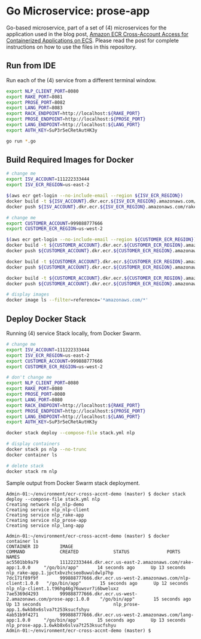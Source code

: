 # Go Microservice: prose-app

Go-based microservice, part of a set of (4) microservices for the application used in the blog post, [Amazon ECR Cross-Account Access for Containerized Applications on ECS](https://wp.me/p1RD28-6vd). Please read the post for complete instructions on how to use the files in this repository.

## Run from IDE

Run each of the (4) service from a different terminal window.

```bash
export NLP_CLIENT_PORT=8080
export RAKE_PORT=8081
export PROSE_PORT=8082
export LANG_PORT=8083
export RACK_ENDPOINT=http://localhost:${RAKE_PORT}
export PROSE_ENDPOINT=http://localhost:${PROSE_PORT}
export LANG_ENDPOINT=http://localhost:${LANG_PORT}
export AUTH_KEY=SuP3r5eCRetAutHK3y

go run *.go
```

## Build Required Images for Docker

```bash
# change me
export ISV_ACCOUNT=111222333444
export ISV_ECR_REGION=us-east-2

$(aws ecr get-login --no-include-email --region ${ISV_ECR_REGION})
docker build -t ${ISV_ACCOUNT}.dkr.ecr.${ISV_ECR_REGION}.amazonaws.com/rake-app:1.0.0 . --no-cache
docker push ${ISV_ACCOUNT}.dkr.ecr.${ISV_ECR_REGION}.amazonaws.com/rake-app:1.0.0

# change me
export CUSTOMER_ACCOUNT=999888777666
export CUSTOMER_ECR_REGION=us-west-2

$(aws ecr get-login --no-include-email --region ${CUSTOMER_ECR_REGION})
docker build -t ${CUSTOMER_ACCOUNT}.dkr.ecr.${CUSTOMER_ECR_REGION}.amazonaws.com/nlp-client:1.0.0 . --no-cache
docker push ${CUSTOMER_ACCOUNT}.dkr.ecr.${CUSTOMER_ECR_REGION}.amazonaws.com/nlp-client:1.0.0

docker build -t ${CUSTOMER_ACCOUNT}.dkr.ecr.${CUSTOMER_ECR_REGION}.amazonaws.com/prose-app:1.0.0 . --no-cache
docker push ${CUSTOMER_ACCOUNT}.dkr.ecr.${CUSTOMER_ECR_REGION}.amazonaws.com/prose-app:1.0.0

docker build -t ${CUSTOMER_ACCOUNT}.dkr.ecr.${CUSTOMER_ECR_REGION}.amazonaws.com/lang-app:1.0.0 . --no-cache
docker push ${CUSTOMER_ACCOUNT}.dkr.ecr.${CUSTOMER_ECR_REGION}.amazonaws.com/lang-app:1.0.0

# display images
docker image ls --filter=reference='*amazonaws.com/*'
```

## Deploy Docker Stack

Running (4) service Stack locally, from Docker Swarm.

```bash
# change me
export ISV_ACCOUNT=111222333444
export ISV_ECR_REGION=us-east-2
export CUSTOMER_ACCOUNT=999888777666
export CUSTOMER_ECR_REGION=us-west-2

# don't change me
export NLP_CLIENT_PORT=8080
export RAKE_PORT=8080
export PROSE_PORT=8080
export LANG_PORT=8080
export RACK_ENDPOINT=http://localhost:${RAKE_PORT}
export PROSE_ENDPOINT=http://localhost:${PROSE_PORT}
export LANG_ENDPOINT=http://localhost:${LANG_PORT}
export AUTH_KEY=SuP3r5eCRetAutHK3y

docker stack deploy --compose-file stack.yml nlp

# display containers
docker stack ps nlp --no-trunc
docker container ls

# delete stack
docker stack rm nlp
```

Sample output from Docker Swarm stack deployment.

```text
Admin-01:~/environment/ecr-cross-accnt-demo (master) $ docker stack deploy --compose-file stack.yml nlp
Creating network nlp_nlp-demo
Creating service nlp_nlp-client
Creating service nlp_rake-app
Creating service nlp_prose-app
Creating service nlp_lang-app

Admin-01:~/environment/ecr-cross-accnt-demo (master) $ docker container ls
CONTAINER ID        IMAGE                                                           COMMAND             CREATED             STATUS              PORTS               NAMES
ac5501bb9a79        111222333444.dkr.ecr.us-east-2.amazonaws.com/rake-app:1.0.0     "/go/bin/app"       14 seconds ago      Up 13 seconds                           nlp_rake-app.1.jpctxbvzhcseo8uwuldwlp7hp
7dc171f89f9f        999888777666.dkr.ecr.us-west-2.amazonaws.com/nlp-client:1.0.0   "/go/bin/app"       15 seconds ago      Up 12 seconds                           nlp_nlp-client.1.t96hg46g76uwsvr7i6bweluxz
7ae5369d4293        999888777666.dkr.ecr.us-west-2.amazonaws.com/prose-app:1.0.0    "/go/bin/app"       15 seconds ago      Up 13 seconds                           nlp_prose-app.1.6wkb8x6slva7t253ksucfshyu
4ab51b9f4271        999888777666.dkr.ecr.us-west-2.amazonaws.com/lang-app:1.0.0     "/go/bin/app"       15 seconds ago      Up 13 seconds                           nlp_prose-app.1.6wkb8x6slva7t253ksucfshyu
Admin-01:~/environment/ecr-cross-accnt-demo (master) $ 
```
